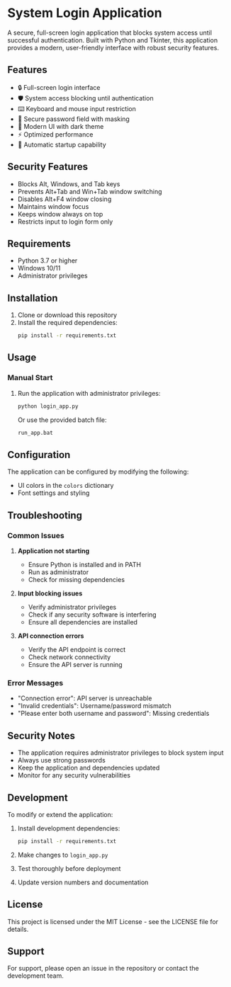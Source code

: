 # System Login Application

A secure, full-screen login application that blocks system access until successful authentication. Built with Python and Tkinter, this application provides a modern, user-friendly interface with robust security features.

## Features

- 🔒 Full-screen login interface
- 🛡️ System access blocking until authentication
- ⌨️ Keyboard and mouse input restriction
- 🔑 Secure password field with masking
- 🎨 Modern UI with dark theme
- ⚡ Optimized performance
- 🔄 Automatic startup capability

## Security Features

- Blocks Alt, Windows, and Tab keys
- Prevents Alt+Tab and Win+Tab window switching
- Disables Alt+F4 window closing
- Maintains window focus
- Keeps window always on top
- Restricts input to login form only

## Requirements

- Python 3.7 or higher
- Windows 10/11
- Administrator privileges

## Installation

1. Clone or download this repository
2. Install the required dependencies:
   ```bash
   pip install -r requirements.txt
   ```

## Usage

### Manual Start
1. Run the application with administrator privileges:
   ```bash
   python login_app.py
   ```
   Or use the provided batch file:
   ```bash
   run_app.bat
   ```

## Configuration

The application can be configured by modifying the following:

- UI colors in the `colors` dictionary
- Font settings and styling

## Troubleshooting

### Common Issues

1. **Application not starting**
   - Ensure Python is installed and in PATH
   - Run as administrator
   - Check for missing dependencies

2. **Input blocking issues**
   - Verify administrator privileges
   - Check if any security software is interfering
   - Ensure all dependencies are installed

3. **API connection errors**
   - Verify the API endpoint is correct
   - Check network connectivity
   - Ensure the API server is running

### Error Messages

- "Connection error": API server is unreachable
- "Invalid credentials": Username/password mismatch
- "Please enter both username and password": Missing credentials

## Security Notes

- The application requires administrator privileges to block system input
- Always use strong passwords
- Keep the application and dependencies updated
- Monitor for any security vulnerabilities

## Development

To modify or extend the application:

1. Install development dependencies:
   ```bash
   pip install -r requirements.txt
   ```

2. Make changes to `login_app.py`
3. Test thoroughly before deployment
4. Update version numbers and documentation

## License

This project is licensed under the MIT License - see the LICENSE file for details.

## Support

For support, please open an issue in the repository or contact the development team.